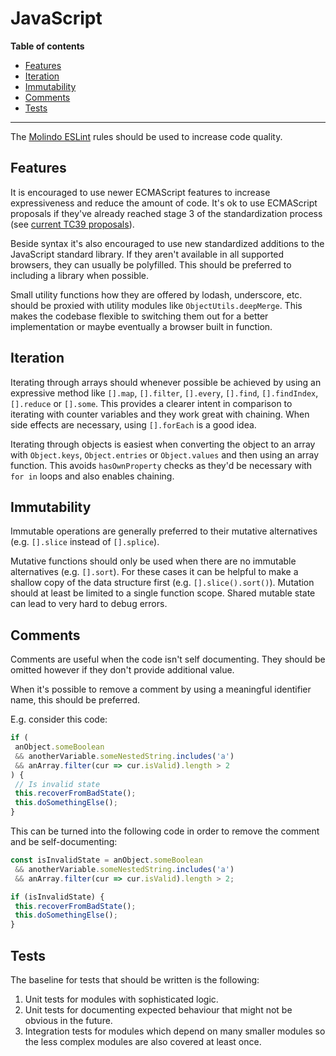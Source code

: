# JavaScript

**Table of contents**

 * [Features](#features)
 * [Iteration](#iteration)
 * [Immutability](#immutability)
 * [Comments](#comments)
 * [Tests](#tests)

---

The [Molindo ESLint](https://github.com/molindo/eslint-config-molindo) rules should be used to increase code quality.

## Features

It is encouraged to use newer ECMAScript features to increase expressiveness and reduce the amount of code. It's ok to use ECMAScript proposals if they've already reached stage 3 of the standardization process (see [current TC39 proposals](https://github.com/tc39/proposals)).

Beside syntax it's also encouraged to use new standardized additions to the JavaScript standard library. If they aren't available in all supported browsers, they can usually be polyfilled. This should be preferred to including a library when possible.

Small utility functions how they are offered by lodash, underscore, etc. should be proxied with utility modules like `ObjectUtils.deepMerge`. This makes the codebase flexible to switching them out for a better implementation or maybe eventually a browser built in function.

## Iteration

Iterating through arrays should whenever possible be achieved by using an expressive method like `[].map`, `[].filter`, `[].every`, `[].find`, `[].findIndex`, `[].reduce` or `[].some`. This provides a clearer intent in comparison to iterating with counter variables and they work great with chaining. When side effects are necessary, using `[].forEach` is a good idea.

Iterating through objects is easiest when converting the object to an array with `Object.keys`, `Object.entries` or `Object.values` and then using an array function. This avoids `hasOwnProperty` checks as they'd be necessary with `for in` loops and also enables chaining.

## Immutability

Immutable operations are generally preferred to their mutative alternatives (e.g. `[].slice` instead of `[].splice`).

Mutative functions should only be used when there are no immutable alternatives (e.g. `[].sort`). For these cases it can be helpful to make a shallow copy of the data structure first (e.g. `[].slice().sort()`). Mutation should at least be limited to a single function scope. Shared mutable state can lead to very hard to debug errors.

## Comments

Comments are useful when the code isn't self documenting. They should be omitted however if they don't provide additional value.

When it's possible to remove a comment by using a meaningful identifier name, this should be preferred.

E.g. consider this code:

```js
if (
 anObject.someBoolean
 && anotherVariable.someNestedString.includes('a')
 && anArray.filter(cur => cur.isValid).length > 2
) {
 // Is invalid state
 this.recoverFromBadState();
 this.doSomethingElse();
}
```

This can be turned into the following code in order to remove the comment and be self-documenting:

```js
const isInvalidState = anObject.someBoolean
 && anotherVariable.someNestedString.includes('a')
 && anArray.filter(cur => cur.isValid).length > 2;

if (isInvalidState) {
 this.recoverFromBadState();
 this.doSomethingElse();
}
```

## Tests

The baseline for tests that should be written is the following:

1. Unit tests for modules with sophisticated logic.
2. Unit tests for documenting expected behaviour that might not be obvious in the future.
3. Integration tests for modules which depend on many smaller modules so the less complex modules are also covered at least once.
